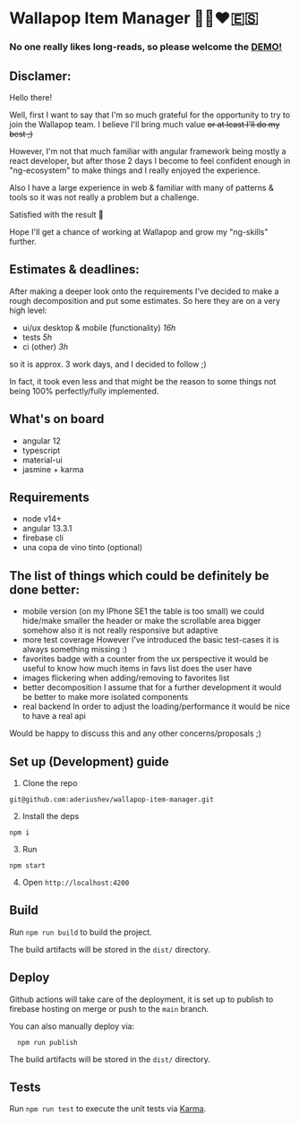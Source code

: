 # Wallapop Item Manager 🧑‍💻❤️🇪🇸

### No one really likes long-reads, so please welcome the [DEMO!](https://wallapop-item-manager-03042022.web.app/)

## Disclamer:

Hello there!

Well, first I want to say that I'm so much grateful for the opportunity to try to join the Wallapop team.
I believe I'll bring much value ~~or at least I'll do my best ;)~~

However, I'm not that much familiar with angular framework being mostly a react developer, but after those 2 days I become to feel confident enough in "ng-ecosystem" to make things and I really enjoyed the experience.

Also I have a large experience in web & familiar with many of patterns & tools so it was not really a problem but a challenge.

Satisfied with the result 🙈

Hope I'll get a chance of working at Wallapop and grow my "ng-skills" further.

## Estimates & deadlines:
After making a deeper look onto the requirements I've decided to make a rough decomposition and put some estimates.
So here they are on a very high level:

- ui/ux desktop & mobile (functionality) *16h*
- tests *5h*
- ci (other) *3h*

so it is approx. 3 work days, and I decided to follow ;)

In fact, it took even less and that might be the reason to some things not being 100% perfectly/fully implemented.

## What's on board
- angular 12
- typescript
- material-ui
- jasmine + karma

## Requirements
- node v14+
- angular 13.3.1
- firebase cli
- una copa de vino tinto (optional)

## The list of things which could be definitely be done better:
- mobile version (on my IPhone SE1 the table is too small)
  we could hide/make smaller the header or make the scrollable area bigger somehow
  also it is not really responsive but adaptive
- more test coverage
  However I've introduced the basic test-cases it is always something missing :)
- favorites badge with a counter
  from the ux perspective it would be useful to know how much items in favs list does the user have
- images flickering when adding/removing to favorites list
- better decomposition
  I assume that for a further development it would be better to make more isolated components
- real backend
  In order to adjust the loading/performance it would be nice to have a real api

Would be happy to discuss this and any other concerns/proposals ;)

## Set up (Development) guide

1. Clone the repo 
 ```
 git@github.com:aderiushev/wallapop-item-manager.git
 ```
2. Install the deps
```
npm i
```
3. Run
```
npm start
```
4. Open `http://localhost:4200`

## Build

Run `npm run build` to build the project. 

The build artifacts will be stored in the `dist/` directory.

## Deploy

Github actions will take care of the deployment, it is set up to publish to firebase hosting on merge or push to the `main` branch.

You can also manually deploy via:
```
  npm run publish
```

The build artifacts will be stored in the `dist/` directory.

## Tests

Run `npm run test` to execute the unit tests via [Karma](https://karma-runner.github.io).

